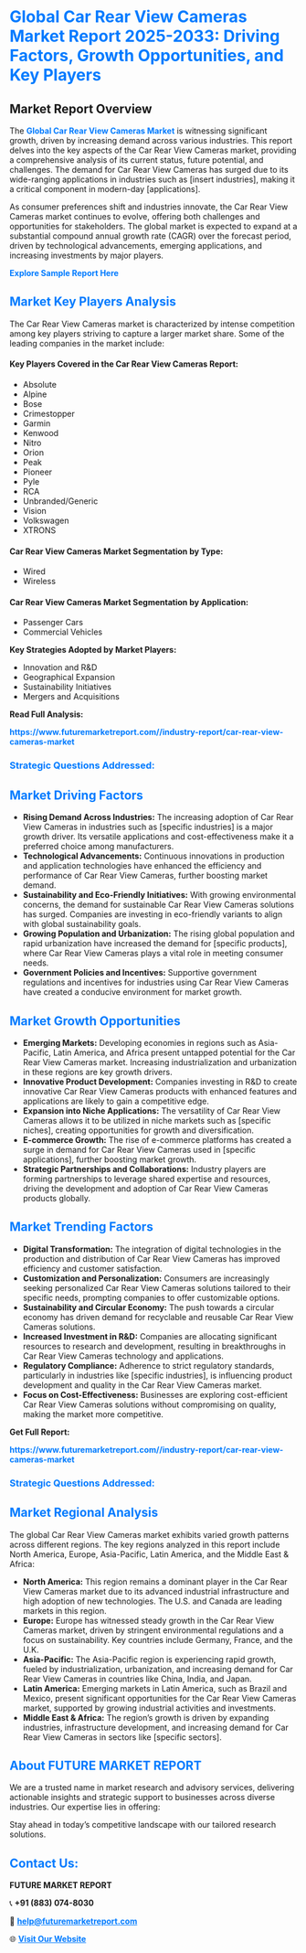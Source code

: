 <h1 style="color: #007BFF;">Global Car Rear View Cameras Market Report 2025-2033: Driving Factors, Growth Opportunities, and Key Players</h1>

<section id="overview">
<h2>Market Report Overview</h2>
<p>The <a href="https://www.futuremarketreport.com//industry-report/car-rear-view-cameras-market" style="color: #007BFF; text-decoration: none;"><strong>Global Car Rear View Cameras Market</strong></a> is witnessing significant growth, driven by increasing demand across various industries. This report delves into the key aspects of the Car Rear View Cameras market, providing a comprehensive analysis of its current status, future potential, and challenges. The demand for Car Rear View Cameras has surged due to its wide-ranging applications in industries such as [insert industries], making it a critical component in modern-day [applications].</p>
<p>As consumer preferences shift and industries innovate, the Car Rear View Cameras market continues to evolve, offering both challenges and opportunities for stakeholders. The global market is expected to expand at a substantial compound annual growth rate (CAGR) over the forecast period, driven by technological advancements, emerging applications, and increasing investments by major players.</p>
</section>

<section id="overview">
<p><a href="https://www.futuremarketreport.com//request-sample/reportId=59237" style="color: #007BFF; text-decoration: none;"><strong>Explore Sample Report Here</strong></a></p>
</section>

<section id="key-players">
<h2 style="color: #007BFF;">Market Key Players Analysis</h2>
<p>The Car Rear View Cameras market is characterized by intense competition among key players striving to capture a larger market share. Some of the leading companies in the market include:</p>
<h4>Key Players Covered in the Car Rear View Cameras Report:</h4>
<ul><li>Absolute</li><li>Alpine</li><li>Bose</li><li>Crimestopper</li><li>Garmin</li><li>Kenwood</li><li>Nitro</li><li>Orion</li><li>Peak</li><li>Pioneer</li><li>Pyle</li><li>RCA</li><li>Unbranded/Generic</li><li>Vision</li><li>Volkswagen</li><li>XTRONS</li></ul>
<h4>Car Rear View Cameras Market Segmentation by Type:</h4>
<ul><li>Wired</li><li>Wireless</li></ul>

<h4>Car Rear View Cameras Market Segmentation by Application:</h4>
<ul><li>Passenger Cars</li><li>Commercial Vehicles</li></ul>
<p><strong>Key Strategies Adopted by Market Players:</strong></p>
<ul>
<li>Innovation and R&D</li>
<li>Geographical Expansion</li>
<li>Sustainability Initiatives</li>
<li>Mergers and Acquisitions</li>
</ul>
</section>

<section>
<p><strong>Read Full Analysis: </strong></p><a href="https://www.futuremarketreport.com//industry-report/car-rear-view-cameras-market" style="color: #007BFF; text-decoration: none;"><strong>https://www.futuremarketreport.com//industry-report/car-rear-view-cameras-market</strong></a>
<h3 style="color: #007BFF;">Strategic Questions Addressed:</h3>
</section>

<section id="driving-factors">
<h2 style="color: #007BFF;">Market Driving Factors</h2>
<ul>
<li><strong>Rising Demand Across Industries:</strong> The increasing adoption of Car Rear View Cameras in industries such as [specific industries] is a major growth driver. Its versatile applications and cost-effectiveness make it a preferred choice among manufacturers.</li>
<li><strong>Technological Advancements:</strong> Continuous innovations in production and application technologies have enhanced the efficiency and performance of Car Rear View Cameras, further boosting market demand.</li>
<li><strong>Sustainability and Eco-Friendly Initiatives:</strong> With growing environmental concerns, the demand for sustainable Car Rear View Cameras solutions has surged. Companies are investing in eco-friendly variants to align with global sustainability goals.</li>
<li><strong>Growing Population and Urbanization:</strong> The rising global population and rapid urbanization have increased the demand for [specific products], where Car Rear View Cameras plays a vital role in meeting consumer needs.</li>
<li><strong>Government Policies and Incentives:</strong> Supportive government regulations and incentives for industries using Car Rear View Cameras have created a conducive environment for market growth.</li>
</ul>
</section>

<section id="growth-opportunities">
<h2 style="color: #007BFF;">Market Growth Opportunities</h2>
<ul>
<li><strong>Emerging Markets:</strong> Developing economies in regions such as Asia-Pacific, Latin America, and Africa present untapped potential for the Car Rear View Cameras market. Increasing industrialization and urbanization in these regions are key growth drivers.</li>
<li><strong>Innovative Product Development:</strong> Companies investing in R&D to create innovative Car Rear View Cameras products with enhanced features and applications are likely to gain a competitive edge.</li>
<li><strong>Expansion into Niche Applications:</strong> The versatility of Car Rear View Cameras allows it to be utilized in niche markets such as [specific niches], creating opportunities for growth and diversification.</li>
<li><strong>E-commerce Growth:</strong> The rise of e-commerce platforms has created a surge in demand for Car Rear View Cameras used in [specific applications], further boosting market growth.</li>
<li><strong>Strategic Partnerships and Collaborations:</strong> Industry players are forming partnerships to leverage shared expertise and resources, driving the development and adoption of Car Rear View Cameras products globally.</li>
</ul>
</section>

<section id="trending-factors">
<h2 style="color: #007BFF;">Market Trending Factors</h2>
<ul>
<li><strong>Digital Transformation:</strong> The integration of digital technologies in the production and distribution of Car Rear View Cameras has improved efficiency and customer satisfaction.</li>
<li><strong>Customization and Personalization:</strong> Consumers are increasingly seeking personalized Car Rear View Cameras solutions tailored to their specific needs, prompting companies to offer customizable options.</li>
<li><strong>Sustainability and Circular Economy:</strong> The push towards a circular economy has driven demand for recyclable and reusable Car Rear View Cameras solutions.</li>
<li><strong>Increased Investment in R&D:</strong> Companies are allocating significant resources to research and development, resulting in breakthroughs in Car Rear View Cameras technology and applications.</li>
<li><strong>Regulatory Compliance:</strong> Adherence to strict regulatory standards, particularly in industries like [specific industries], is influencing product development and quality in the Car Rear View Cameras market.</li>
<li><strong>Focus on Cost-Effectiveness:</strong> Businesses are exploring cost-efficient Car Rear View Cameras solutions without compromising on quality, making the market more competitive.</li>
</ul>
</section>

<section>
<p><strong>Get Full Report: </strong></p><a href="https://www.futuremarketreport.com//industry-report/car-rear-view-cameras-market" style="color: #007BFF; text-decoration: none;"><strong>https://www.futuremarketreport.com//industry-report/car-rear-view-cameras-market</strong></a>
<h3 style="color: #007BFF;">Strategic Questions Addressed:</h3>
</section>


<section id="regional-analysis">
<h2 style="color: #007BFF;">Market Regional Analysis</h2>
<p>The global Car Rear View Cameras market exhibits varied growth patterns across different regions. The key regions analyzed in this report include North America, Europe, Asia-Pacific, Latin America, and the Middle East & Africa:</p>
<ul>
<li><strong>North America:</strong> This region remains a dominant player in the Car Rear View Cameras market due to its advanced industrial infrastructure and high adoption of new technologies. The U.S. and Canada are leading markets in this region.</li>
<li><strong>Europe:</strong> Europe has witnessed steady growth in the Car Rear View Cameras market, driven by stringent environmental regulations and a focus on sustainability. Key countries include Germany, France, and the U.K.</li>
<li><strong>Asia-Pacific:</strong> The Asia-Pacific region is experiencing rapid growth, fueled by industrialization, urbanization, and increasing demand for Car Rear View Cameras in countries like China, India, and Japan.</li>
<li><strong>Latin America:</strong> Emerging markets in Latin America, such as Brazil and Mexico, present significant opportunities for the Car Rear View Cameras market, supported by growing industrial activities and investments.</li>
<li><strong>Middle East & Africa:</strong> The region’s growth is driven by expanding industries, infrastructure development, and increasing demand for Car Rear View Cameras in sectors like [specific sectors].</li>
</ul>
</section>

<footer>
<h2 style="color: #007BFF;">About FUTURE MARKET REPORT</h2>
<p>We are a trusted name in market research and advisory services, delivering actionable insights and strategic support to businesses across diverse industries. Our expertise lies in offering:</p>

<p>Stay ahead in today’s competitive landscape with our tailored research solutions.</p>

<h2 style="color: #007BFF;">Contact Us:</h2>
<p><strong>FUTURE MARKET REPORT</strong></p>
<p>📞 <strong>+91 (883) 074-8030</strong></p>
<p>📧 <strong><a href="mailto:help@futuremarketreport.com" style="color: #007BFF;">help@futuremarketreport.com</a></strong></p>
<p>🌐 <strong><a href="https://www.futuremarketreport.com/" style="color: #007BFF;">Visit Our Website</a></strong></p>
</footer>